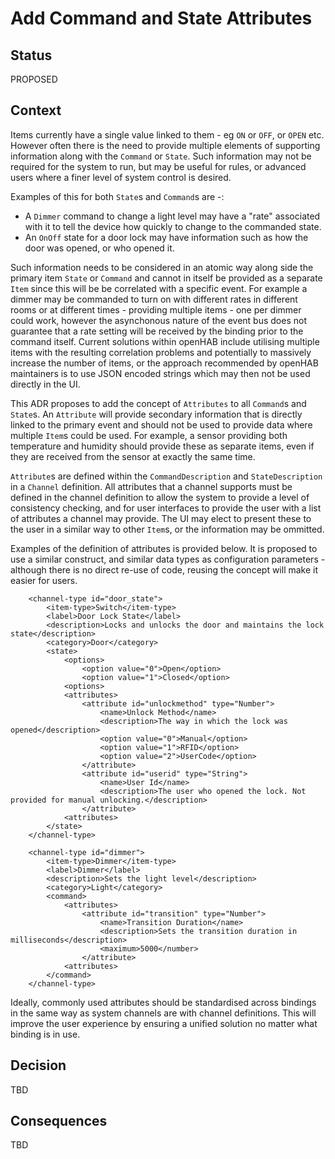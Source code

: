 # Add Command and State Attributes 

## Status

PROPOSED

## Context

Items currently have a single value linked to them - eg `ON` or `OFF`, or `OPEN` etc. However often there is the need to provide multiple elements of supporting information along with the `Command` or `State`. Such information may not be required for the system to run, but may be useful for rules, or advanced users where a finer level of system control is desired.

Examples of this for both `State`s and `Command`s are -:

* A `Dimmer` command to change a light level may have a "rate" associated with it to tell the device how quickly to change to the commanded state.
* An `OnOff` state for a door lock may have information such as how the door was opened, or who opened it.

Such information needs to be considered in an atomic way along side the primary item `State` or `Command` and cannot in itself be provided as a separate `Item` since this will be be correlated with a specific event. For example a dimmer may be commanded to turn on with different rates in different rooms or at different times - providing multiple items - one per dimmer could work, however the asynchonous nature of the event bus does not guarantee that a rate setting will be received by the binding prior to the command itself. Current solutions within openHAB include utilising multiple items with the resulting correlation problems and potentially to massively increase the number of items, or the approach recommended by openHAB maintainers is to use JSON encoded strings which may then not be used directly in the UI.

This ADR proposes to add the concept of `Attributes` to all `Command`s and `State`s. An `Attribute` will provide secondary information that is directly linked to the primary event and should not be used to provide data where multiple `Item`s could be used. For example, a sensor providing both temperature and humidity should provide these as separate items, even if they are received from the sensor at exactly the same time.

`Attribute`s are defined within the `CommandDescription` and `StateDescription` in a `Channel` definition. All attributes that a channel supports must be defined in the channel definition to allow the system to provide a level of consistency checking, and for user interfaces to provide the user with a list of attributes a channel may provide. The UI may elect to present these to the user in a similar way to other `Item`s, or the information may be ommitted.

Examples of the definition of attributes is provided below. It is proposed to use a similar construct, and similar data types as configuration parameters - although there is no direct re-use of code, reusing the concept will make it easier for users.

```
    <channel-type id="door_state">
        <item-type>Switch</item-type>
        <label>Door Lock State</label>
        <description>Locks and unlocks the door and maintains the lock state</description>
        <category>Door</category>
        <state>
            <options>
                <option value="0">Open</option>
                <option value="1">Closed</option>
            <options>
            <attributes>
                <attribute id="unlockmethod" type="Number">
                    <name>Unlock Method</name>
                    <description>The way in which the lock was opened</description>
                    <option value="0">Manual</option>
                    <option value="1">RFID</option>
                    <option value="2">UserCode</option>
                </attribute>
                <attribute id="userid" type="String">
                    <name>User Id</name>
                    <description>The user who opened the lock. Not provided for manual unlocking.</description>
                </attribute>
            <attributes>
        </state>
    </channel-type>
```

```
    <channel-type id="dimmer">
        <item-type>Dimmer</item-type>
        <label>Dimmer</label>
        <description>Sets the light level</description>
        <category>Light</category>
        <command>
            <attributes>
                <attribute id="transition" type="Number">
                    <name>Transition Duration</name>
                    <description>Sets the transition duration in milliseconds</description>
                    <maximum>5000</number>
                </attribute>
            <attributes>
        </command>
    </channel-type>
```

Ideally, commonly used attributes should be standardised across bindings in the same way as system channels are with channel definitions. This will improve the user experience by ensuring a unified solution no matter what binding is in use.


## Decision

TBD

## Consequences

TBD